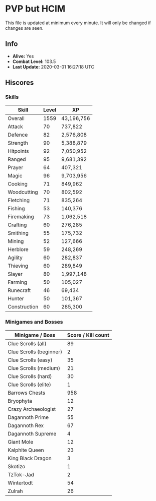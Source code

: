 # PVP but HCIM

This file is updated at minimum every minute. It will only be changed if changes are seen.

## Info

 - **Alive:** Yes
 - **Combat Level:** 103.5
 - **Last Update:** 2020-03-01 16:27:18 UTC

## Hiscores

### Skills

| Skill | Level | XP |
|--|--|--|
| Overall | 1559 | 43,196,756 |
| Attack | 70 | 737,822 |
| Defence | 82 | 2,576,808 |
| Strength | 90 | 5,388,879 |
| Hitpoints | 92 | 7,050,952 |
| Ranged | 95 | 9,681,392 |
| Prayer | 64 | 407,321 |
| Magic | 96 | 9,703,956 |
| Cooking | 71 | 849,962 |
| Woodcutting | 70 | 802,592 |
| Fletching | 71 | 835,264 |
| Fishing | 53 | 140,376 |
| Firemaking | 73 | 1,062,518 |
| Crafting | 60 | 276,285 |
| Smithing | 55 | 175,732 |
| Mining | 52 | 127,666 |
| Herblore | 59 | 248,269 |
| Agility | 60 | 282,837 |
| Thieving | 60 | 289,849 |
| Slayer | 80 | 1,997,148 |
| Farming | 50 | 105,027 |
| Runecraft | 46 | 69,434 |
| Hunter | 50 | 101,367 |
| Construction | 60 | 285,300 |

### Minigames and Bosses

| Minigame / Boss | Score / Kill count |
|--|--|
| Clue Scrolls (all) | 89 |
| Clue Scrolls (beginner) | 2 |
| Clue Scrolls (easy) | 35 |
| Clue Scrolls (medium) | 21 |
| Clue Scrolls (hard) | 30 |
| Clue Scrolls (elite) | 1 |
| Barrows Chests | 958 |
| Bryophyta | 12 |
| Crazy Archaeologist | 27 |
| Dagannoth Prime | 55 |
| Dagannoth Rex | 67 |
| Dagannoth Supreme | 4 |
| Giant Mole | 12 |
| Kalphite Queen | 23 |
| King Black Dragon | 3 |
| Skotizo | 1 |
| TzTok-Jad | 2 |
| Wintertodt | 54 |
| Zulrah | 26 |
